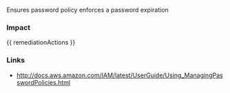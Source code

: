
Ensures password policy enforces a password expiration

### Impact
<!-- Add Impact here -->

<!-- DO NOT CHANGE -->
{{ remediationActions }}

### Links
- http://docs.aws.amazon.com/IAM/latest/UserGuide/Using_ManagingPasswordPolicies.html


